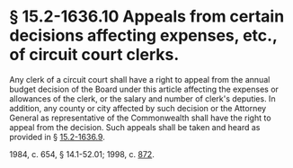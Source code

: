 # § 15.2-1636.10 Appeals from certain decisions affecting expenses, etc., of circuit court clerks.

<p>Any clerk of a circuit court shall have a right to appeal from the annual budget decision of the Board under this article affecting the expenses or allowances of the clerk, or the salary and number of clerk's deputies. In addition, any county or city affected by such decision or the Attorney General as representative of the Commonwealth shall have the right to appeal from the decision. Such appeals shall be taken and heard as provided in § <a href='http://law.lis.virginia.gov/vacode/15.2-1636.9/'>15.2-1636.9</a>.</p><p>1984, c. 654, § 14.1-52.01; 1998, c. <a href='http://lis.virginia.gov/cgi-bin/legp604.exe?981+ful+CHAP0872'>872</a>.</p>
